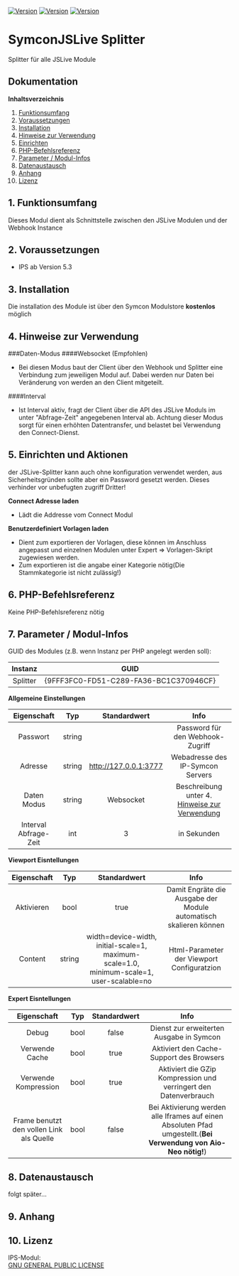 [![Version](https://img.shields.io/badge/Symcon-PHPModul-red.svg)](https://www.symcon.de/service/dokumentation/entwicklerbereich/sdk-tools/sdk-php/)
[![Version](https://img.shields.io/badge/Modul%20Version-3.23-blue.svg)]()
[![Version](https://img.shields.io/badge/Symcon%20Version-5.3%20%3E-green.svg)](https://www.symcon.de/forum/threads/30857-IP-Symcon-5-3-%28Stable%29-Changelog)
# SymconJSLive Splitter

Splitter für alle JSLive Module

## Dokumentation

**Inhaltsverzeichnis**

1. [Funktionsumfang](#1-funktionsumfang)
2. [Voraussetzungen](#2-voraussetzungen)
3. [Installation](#3-installation)
4. [Hinweise zur Verwendung](#4-hinweise-zur-verwendung)
5. [Einrichten](#5-einrichten)
6. [PHP-Befehlsreferenz](#6-php-befehlsreferenz)
7. [Parameter / Modul-Infos](#7-parameter--modul-infos)
8. [Datenaustausch](#8-datenaustausch)
9. [Anhang](#9-anhang)
10. [Lizenz](#10-lizenz)

## 1. Funktionsumfang
  Dieses Modul dient als Schnittstelle zwischen den JSLive Modulen und der Webhook Instance

## 2. Voraussetzungen
  - IPS ab Version 5.3

## 3. Installation
   Die installation des Module ist über den Symcon Modulstore **kostenlos** möglich

## 4. Hinweise zur Verwendung

###Daten-Modus
####Websocket (Empfohlen)
- Bei diesen Modus baut der Client über den Webhook und Splitter eine Verbindung zum jeweiligen Modul auf. 
Dabei werden nur Daten bei Veränderung von werden an den Client mitgeteilt.

####Interval
- Ist Interval aktiv, fragt der Client über die API des JSLive Moduls im unter "Abfrage-Zeit" angegebenen Interval ab.
Achtung dieser Modus sorgt für einen erhöhten Datentransfer, und belastet bei Verwendung den Connect-Dienst.

## 5. Einrichten und Aktionen

der JSLive-Splitter kann auch ohne konfiguration verwendet werden, aus Sicherheitsgründen sollte aber ein Password
gesetzt werden. Dieses verhinder vor unbefugten zugriff Dritter!

**Connect Adresse laden**
  - Lädt die Addresse vom Connect Modul

**Benutzerdefiniert Vorlagen laden**
  - Dient zum exportieren der Vorlagen, diese können im Anschluss angepasst und einzelnen Modulen unter 
    Expert => Vorlagen-Skript zugewiesen werden.
  - Zum exportieren ist die angabe einer Kategorie nötig(Die Stammkategorie ist nicht zulässig!)

## 6. PHP-Befehlsreferenz

Keine PHP-Befehlsreferenz nötig

## 7. Parameter / Modul-Infos

GUID des Modules (z.B. wenn Instanz per PHP angelegt werden soll):  

| Instanz           | GUID                                   |
| :---------------: | :------------------------------------: |
| Splitter          | {9FFF3FC0-FD51-C289-FA36-BC1C370946CF} |

**Allgemeine Einstellungen**

| Eigenschaft       | Typ       | Standardwert  | Info                                                                      |
| :---------------: | :-------: | :-----------: | :-----------------------------------------------------------------------: |
| Passwort          | string    |               | Password für den Webhook-Zugriff
| Adresse           | string    | http://127.0.0.1:3777 | Webadresse des IP-Symcon Servers
| Daten Modus       | string    | Websocket     | Beschreibung unter 4. [Hinweise zur Verwendung](#4-hinweise-zur-verwendung)
| Interval Abfrage-Zeit | int       | 3             | in Sekunden

**Viewport Eisntellungen**

| Eigenschaft       | Typ       | Standardwert  | Info                                                                      |
| :---------------: | :-------: | :-----------: | :-----------------------------------------------------------------------: |
| Aktivieren        | bool      | true          | Damit Engräte die Ausgabe der Module automatisch skalieren können
| Content           | string    | width=device-width, initial-scale=1, maximum-scale=1.0, minimum-scale=1, user-scalable=no | Html-Parameter der Viewport Configuratzion

**Expert Eisntellungen**

| Eigenschaft       | Typ       | Standardwert  | Info                                                                      |
| :---------------: | :-------: | :-----------: | :-----------------------------------------------------------------------: |
| Debug             | bool      | false         | Dienst zur erweiterten Ausgabe in Symcon
| Verwende Cache    | bool      | true          | Aktiviert den Cache-Support des Browsers
| Verwende Kompression | bool   | true          | Aktiviert die GZip Kompression und verringert den Datenverbrauch
| Frame benutzt den vollen Link als Quelle | bool | false | Bei Aktivierung werden alle Iframes auf einen Absoluten Pfad umgestellt.(**Bei Verwendung von Aio-Neo nötig!**)


## 8. Datenaustausch

 folgt später...

## 9. Anhang

## 10. Lizenz

  IPS-Modul:  
  [GNU GENERAL PUBLIC LICENSE](http://www.gnu.org/licenses/)  

